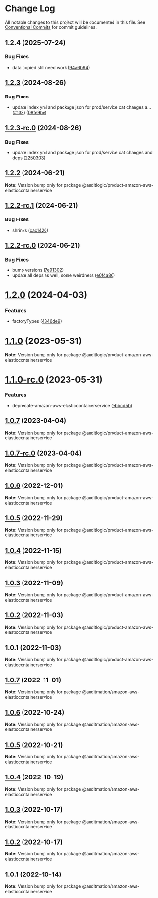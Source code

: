 # Change Log

All notable changes to this project will be documented in this file.
See [Conventional Commits](https://conventionalcommits.org) for commit guidelines.

## 1.2.4 (2025-07-24)


### Bug Fixes

* data copied still need work ([94a6b94](https://github.com/zerobias-org/product/commit/94a6b942fb0516367548599d739529536132755a))





## [1.2.3](https://github.com/auditlogic/product/compare/@auditlogic/product-amazon-aws-elasticcontainerservice@1.2.2...@auditlogic/product-amazon-aws-elasticcontainerservice@1.2.3) (2024-08-26)


### Bug Fixes

* update index yml and package json for prod/service cat changes a… ([#138](https://github.com/auditlogic/product/issues/138)) ([08fe9be](https://github.com/auditlogic/product/commit/08fe9beb1c8457462a19bc69caa02e6212d97e1a))





## [1.2.3-rc.0](https://github.com/auditlogic/product/compare/@auditlogic/product-amazon-aws-elasticcontainerservice@1.2.2...@auditlogic/product-amazon-aws-elasticcontainerservice@1.2.3-rc.0) (2024-08-26)


### Bug Fixes

* update index yml and package json for prod/service cat changes and deps ([2250303](https://github.com/auditlogic/product/commit/225030363a363608240135b7ebed386b28f01e4b))





## [1.2.2](https://github.com/auditlogic/product/compare/@auditlogic/product-amazon-aws-elasticcontainerservice@1.2.2-rc.1...@auditlogic/product-amazon-aws-elasticcontainerservice@1.2.2) (2024-06-21)

**Note:** Version bump only for package @auditlogic/product-amazon-aws-elasticcontainerservice





## [1.2.2-rc.1](https://github.com/auditlogic/product/compare/@auditlogic/product-amazon-aws-elasticcontainerservice@1.2.2-rc.0...@auditlogic/product-amazon-aws-elasticcontainerservice@1.2.2-rc.1) (2024-06-21)


### Bug Fixes

* shrinks ([cac1420](https://github.com/auditlogic/product/commit/cac14200fefcd8183ab69fe89a47bd3f70f563e9))





## [1.2.2-rc.0](https://github.com/auditlogic/product/compare/@auditlogic/product-amazon-aws-elasticcontainerservice@1.2.0...@auditlogic/product-amazon-aws-elasticcontainerservice@1.2.2-rc.0) (2024-06-21)


### Bug Fixes

* bump versions ([7e91302](https://github.com/auditlogic/product/commit/7e913023b8b312150ed7762c32fbbe616be71de5))
* update all deps as well, some weirdness ([e0f4a86](https://github.com/auditlogic/product/commit/e0f4a864714e2d3de6bbf3da014d5312fe53be2f))





# [1.2.0](https://github.com/auditlogic/product/compare/@auditlogic/product-amazon-aws-elasticcontainerservice@1.1.0...@auditlogic/product-amazon-aws-elasticcontainerservice@1.2.0) (2024-04-03)


### Features

* factoryTypes ([4346de9](https://github.com/auditlogic/product/commit/4346de92693aee892fccf725338ffc7b80ab182b))





# [1.1.0](https://github.com/auditlogic/product/compare/@auditlogic/product-amazon-aws-elasticcontainerservice@1.0.7...@auditlogic/product-amazon-aws-elasticcontainerservice@1.1.0) (2023-05-31)

**Note:** Version bump only for package @auditlogic/product-amazon-aws-elasticcontainerservice





# [1.1.0-rc.0](https://github.com/auditlogic/product/compare/@auditlogic/product-amazon-aws-elasticcontainerservice@1.0.7...@auditlogic/product-amazon-aws-elasticcontainerservice@1.1.0-rc.0) (2023-05-31)


### Features

* deprecate-amazon-aws-elasticcontainerservice ([ebbcd5b](https://github.com/auditlogic/product/commit/ebbcd5bcd8f03d25f23c1ec03856ec91a9318047))





## [1.0.7](https://github.com/auditlogic/product/compare/@auditlogic/product-amazon-aws-elasticcontainerservice@1.0.6...@auditlogic/product-amazon-aws-elasticcontainerservice@1.0.7) (2023-04-04)

**Note:** Version bump only for package @auditlogic/product-amazon-aws-elasticcontainerservice





## [1.0.7-rc.0](https://github.com/auditlogic/product/compare/@auditlogic/product-amazon-aws-elasticcontainerservice@1.0.6...@auditlogic/product-amazon-aws-elasticcontainerservice@1.0.7-rc.0) (2023-04-04)

**Note:** Version bump only for package @auditlogic/product-amazon-aws-elasticcontainerservice





## [1.0.6](https://github.com/auditlogic/product/compare/@auditlogic/product-amazon-aws-elasticcontainerservice@1.0.5...@auditlogic/product-amazon-aws-elasticcontainerservice@1.0.6) (2022-12-01)

**Note:** Version bump only for package @auditlogic/product-amazon-aws-elasticcontainerservice





## [1.0.5](https://github.com/auditlogic/product/compare/@auditlogic/product-amazon-aws-elasticcontainerservice@1.0.4...@auditlogic/product-amazon-aws-elasticcontainerservice@1.0.5) (2022-11-29)

**Note:** Version bump only for package @auditlogic/product-amazon-aws-elasticcontainerservice





## [1.0.4](https://github.com/auditlogic/product/compare/@auditlogic/product-amazon-aws-elasticcontainerservice@1.0.3...@auditlogic/product-amazon-aws-elasticcontainerservice@1.0.4) (2022-11-15)

**Note:** Version bump only for package @auditlogic/product-amazon-aws-elasticcontainerservice





## [1.0.3](https://github.com/auditlogic/product/compare/@auditlogic/product-amazon-aws-elasticcontainerservice@1.0.2...@auditlogic/product-amazon-aws-elasticcontainerservice@1.0.3) (2022-11-09)

**Note:** Version bump only for package @auditlogic/product-amazon-aws-elasticcontainerservice





## [1.0.2](https://github.com/auditlogic/product/compare/@auditlogic/product-amazon-aws-elasticcontainerservice@1.0.1...@auditlogic/product-amazon-aws-elasticcontainerservice@1.0.2) (2022-11-03)

**Note:** Version bump only for package @auditlogic/product-amazon-aws-elasticcontainerservice





## 1.0.1 (2022-11-03)

**Note:** Version bump only for package @auditlogic/product-amazon-aws-elasticcontainerservice





## [1.0.7](https://github.com/auditmation/store-content/compare/@auditmation/amazon-aws-elasticcontainerservice@1.0.6...@auditmation/amazon-aws-elasticcontainerservice@1.0.7) (2022-11-01)

**Note:** Version bump only for package @auditmation/amazon-aws-elasticcontainerservice





## [1.0.6](https://github.com/auditmation/store-content/compare/@auditmation/amazon-aws-elasticcontainerservice@1.0.5...@auditmation/amazon-aws-elasticcontainerservice@1.0.6) (2022-10-24)

**Note:** Version bump only for package @auditmation/amazon-aws-elasticcontainerservice





## [1.0.5](https://github.com/auditmation/store-content/compare/@auditmation/amazon-aws-elasticcontainerservice@1.0.4...@auditmation/amazon-aws-elasticcontainerservice@1.0.5) (2022-10-21)

**Note:** Version bump only for package @auditmation/amazon-aws-elasticcontainerservice





## [1.0.4](https://github.com/auditmation/store-content/compare/@auditmation/amazon-aws-elasticcontainerservice@1.0.3...@auditmation/amazon-aws-elasticcontainerservice@1.0.4) (2022-10-19)

**Note:** Version bump only for package @auditmation/amazon-aws-elasticcontainerservice





## [1.0.3](https://github.com/auditmation/store-content/compare/@auditmation/amazon-aws-elasticcontainerservice@1.0.2...@auditmation/amazon-aws-elasticcontainerservice@1.0.3) (2022-10-17)

**Note:** Version bump only for package @auditmation/amazon-aws-elasticcontainerservice





## [1.0.2](https://github.com/auditmation/store-content/compare/@auditmation/amazon-aws-elasticcontainerservice@1.0.1...@auditmation/amazon-aws-elasticcontainerservice@1.0.2) (2022-10-17)

**Note:** Version bump only for package @auditmation/amazon-aws-elasticcontainerservice





## 1.0.1 (2022-10-14)

**Note:** Version bump only for package @auditmation/amazon-aws-elasticcontainerservice
